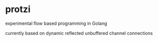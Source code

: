 # protzi

experimental flow based programming in Golang

currently based on dynamic reflected unbuffered channel connections